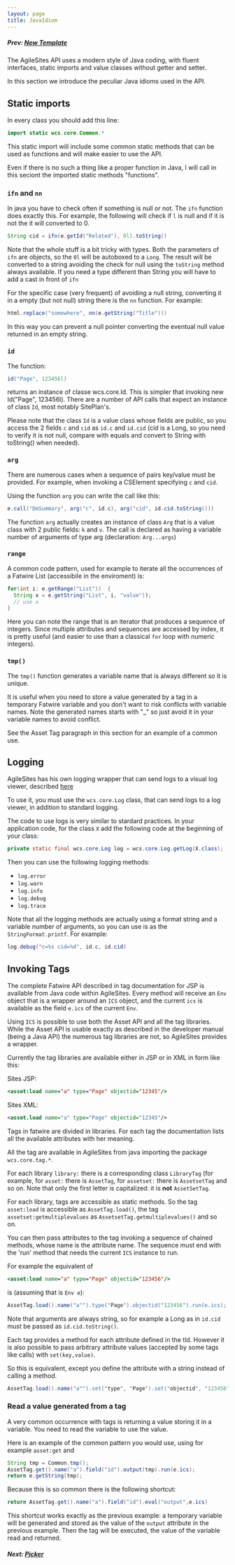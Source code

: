 ```yaml
---
layout: page
title: JavaIdiom
---
```

##### Prev:  [New Template](NewTemplate.html)

The AgileSites API uses a modern style of Java coding, with fluent interfaces, static imports and value classes without getter and setter.

In this section we introduce the peculiar Java idioms used in the API.

## Static imports

In every class you should add this line:

```java
import static wcs.core.Common.*
```

This static import will include some common static methods that can be used as functions and will make easier to use the API.

Even if there is no such a thing like a proper function in Java, I will call in this seciont the imported static methods "functions".


### `ifn` and `nn`

In java you have to check often if something is null or not. The `ifn` function does exactly this. For example, the following will check if `l` is null and if it is not the it will converted to 0. 

```java
String cid = ifn(e.getId("Related"), 0l).toString()
```

Note that the whole stuff is a bit tricky with types. Both the parameters of `ifn` are objects, so the `0l` will be autoboxed to a `Long`. The result will be converted to a string avoiding the check for null using the `toString` method always available. If you need a type different than String you will have to add a cast in front of `ifn`

For the specific case (very frequent) of avoiding a null string, converting it in a empty (but not null) string there is the `nn` function. For example:

```java
html.replace("somewhere", nn(e.getString("Title")))
```

In this way you can prevent a null pointer converting the eventual null value returned in an empty string.

### `id`

The function: 

```java
id("Page", 123456l)
``` 

returns an instance of classe wcs.core.Id. This is simpler that invoking new Id("Page", 123456l). There are a number of API calls that expect an instance of class `Id`, most notably SitePlan's.

Please note that the class `Id` is a value class whose fields are public, so you access the 2 fields `c` and `cid` as `id.c` and `id.cid` (cid is a Long, so you need to verify it is not null, compare with equals and convert to String with toString() when needed).
 
### `arg` 

There are numerous cases when a sequence of pairs key/value must be provided. For example, when invoking a CSElement specifying `c` and `cid`.

Using the function `arg` you can write the call like this:

```java
e.call("DmSummary", arg("c", id.c), arg("cid", id.cid.toString()))
```

The function `arg` actually creates an instance of class `Arg` that is a value class with 2 public fields: `k` and `v`. The call is declared as having a variable number of arguments of type arg (declaration: `Arg...args`)


### `range`

A common code pattern, used for example to iterate all the occurrences of a Fatwire List (accessibile in the enviroment) is:

```java
for(int i: e.getRange("List"))  {
  String x = e.getString("List", i, "value"));
  // use x
}
```

Here you can note the range that is an iterator that  produces a sequence of integers. Since multiple attributes and sequences are accessed by index, it is pretty useful (and easier to use than a classical `for` loop with numeric integers).


### `tmp()`

The `tmp()` function generates a variable name that is always different so it is unique. 

It is useful when you need to store a value generated by a tag in a temporary Fatwire variable and you don't want to risk conflicts with variable names. Note the generated names starts with "_" so just avoid it in your variable names to avoid conflict.

See the Asset Tag paragraph in this section for an example of a common use.

## Logging

AgileSites has his own logging wrapper that can send logs to a visual log viewer, described [here](../tutorial/Testing.html)

To use it, you must use the  `wcs.core.Log` class, that can send logs to a log viewer, in addition to standard logging.

The code to use logs is very similar to stardard practices. In your application code, for the class `X` add the following code at the beginning of your class:

```java
private static final wcs.core.Log log = wcs.core.Log.getLog(X.class);
```


Then you can use the following logging methods:

- `log.error`
- `log.warn`
- `log.info`
- `log.debug`
- `log.trace`

Note that all the logging methods are actually using a format string and a variable number of arguments, so you can use is as the `StringFormat.printf`. For example:

```java
log.debug("c=%s cid=%d", id.c, id.cid)
```

## Invoking Tags

The complete Fatwire API described in tag documentation for JSP is available from Java code within AgileSites. Every method will receive an `Env` object that is a wrapper around an `ICS` object, and the current `ics` is available as the field `e.ics` of the current `Env`.

Using `ICS` is possible to use both the Asset API and all the tag libraries. While the Asset API is usable exactly as described in the developer manual (being a Java API) the numerous tag libraries are not, so AgileSites provides a wrapper. 

Currently the tag libraries are available either in JSP or in XML in form like this:

Sites JSP:

```jsp
<asset:load name="a" type="Page" objectid="12345"/>
```

Sites XML:

```xml
<asset.load name="a" type="Page" objectid="12345"/>
```

Tags in fatwire are divided in libraries. For each tag the documentation lists all the available attributes with her meaning.

All the tag are available in AgileSites from java importing the package `wcs.core.tag.*`. 

For each library `library:` there is a corresponding class `LibraryTag` (for example, for `asset:` there is `AssetTag`, for `assetset:` there is `AssetsetTag` and so on. Note that only the first letter is capitalized: it is **not** `AssetSetTag`.

For each library, tags are accessible as static methods. So the tag `asset:load` is accessible as `AssetTag.load()`, the tag `assetset:getmultiplevalues` as `AssetsetTag.getmultiplevalues()` and so on.

You can then pass attributes to the tag invoking a sequence of chained methods, whose name is the attribute name. The sequence must end with the 'run' method that needs the current `ICS` instance to run. 

For example the equivalent of 

```jsp
<asset:load name="a" type="Page" objectid="123456"/>
``` 

is (assuming that is `Env e`):

```java
AssetTag.load().name("a"").type("Page").objectid("123456").run(e.ics);
```

Note that arguments are always string, so for example a Long as in `id.cid` must be passed as `id.cid.toString()`.

Each tag  provides a method for each attribute defined in the tld. However it is also possible to pass arbitrary attribute values (accepted by some tags like  calls) with `set(key,value)`. 

So this is equivalent, except you define the attribute with a string instead of calling a method.

```java
AssetTag.load().name("a"").set("type", "Page").set("objectid", "123456").run(e.ics);
```

### Read a value generated from a tag

A very common occurrence with tags is returning a value storing it in a variable. You need to read the variable to use the value.

Here is an example of the common pattern you would use, using for example `asset:get` and 

```java
String tmp = Common.tmp(); 
AssetTag.get().name("a").field("id").output(tmp).run(e.ics); 
return e.getString(tmp);
```

Because this is so common there is the following shortcut:

```java
return AssetTag.get().name("a").field("id").eval("output",e.ics)
```

This shortcut works exactly as the previous example: a temporary variable will be generated and stored as the value of the `output` attribute in the previous example. Then the tag will be executed, the value of the variable read and returned.

##### Next: [Picker](Picker.html)